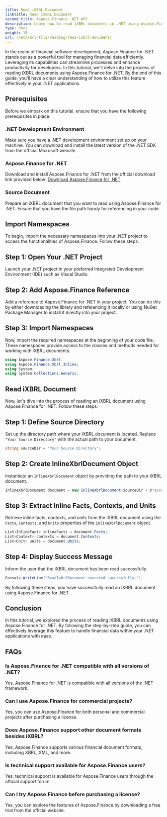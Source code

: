 ```yaml
---
title: Read iXBRL Document
linktitle: Read iXBRL Document
second_title: Aspose.Finance .NET API
description: Learn how to read iXBRL documents in .NET using Aspose.Finance. Step-by-step guide for efficient financial data management. #Aspose #Finance #iXBRL
type: docs
weight: 10
url: /net/xbrl-file-reading/read-ixbrl-document/
---
```

In the realm of financial software development, Aspose.Finance for .NET stands out as a powerful tool for managing financial data efficiently. Leveraging its capabilities can streamline processes and enhance productivity for developers. In this tutorial, we'll delve into the process of reading iXBRL documents using Aspose.Finance for .NET. By the end of this guide, you'll have a clear understanding of how to utilize this feature effectively in your .NET applications.
## Prerequisites
Before we embark on this tutorial, ensure that you have the following prerequisites in place:
### .NET Development Environment
Make sure you have a .NET development environment set up on your machine. You can download and install the latest version of the .NET SDK from the official Microsoft website.
### Aspose.Finance for .NET
Download and install Aspose.Finance for .NET from the official download link provided below:
[Download Aspose.Finance for .NET](https://releases.aspose.com/finance/net/)
### Source Document
Prepare an iXBRL document that you want to read using Aspose.Finance for .NET. Ensure that you have the file path handy for referencing in your code.
## Import Namespaces
To begin, import the necessary namespaces into your .NET project to access the functionalities of Aspose.Finance. Follow these steps:
## Step 1: Open Your .NET Project
Launch your .NET project in your preferred Integrated Development Environment (IDE) such as Visual Studio.
## Step 2: Add Aspose.Finance Reference
Add a reference to Aspose.Finance for .NET in your project. You can do this by either downloading the library and referencing it locally or using NuGet Package Manager to install it directly into your project.
## Step 3: Import Namespaces
Now, import the required namespaces at the beginning of your code file. These namespaces provide access to the classes and methods needed for working with iXBRL documents.
```csharp
using Aspose.Finance.Xbrl;
using Aspose.Finance.Xbrl.Inline;
using System;
using System.Collections.Generic;
```
## Read iXBRL Document
Now, let's dive into the process of reading an iXBRL document using Aspose.Finance for .NET. Follow these steps:
## Step 1: Define Source Directory
Set up the directory path where your iXBRL document is located. Replace `"Your Source Directory"` with the actual path to your document.
```csharp
string sourceDir = "Your Source Directory";
```
## Step 2: Create InlineXbrlDocument Object
Instantiate an `InlineXbrlDocument` object by providing the path to your iXBRL document.
```csharp
InlineXbrlDocument document = new InlineXbrlDocument(sourceDir + @"account_1.html");
```
## Step 3: Extract Inline Facts, Contexts, and Units
Retrieve inline facts, contexts, and units from the iXBRL document using the `Facts`, `Contexts`, and `Units` properties of the `InlineXbrlDocument` object.
```csharp
List<InlineFact> inlineFacts = document.Facts;
List<Context> contexts = document.Contexts;
List<Unit> units = document.Units;
```
## Step 4: Display Success Message
Inform the user that the iXBRL document has been read successfully.
```csharp
Console.WriteLine("ReadIxbrlDocument executed successfully.");
```
By following these steps, you have successfully read an iXBRL document using Aspose.Finance for .NET.
## Conclusion
In this tutorial, we explored the process of reading iXBRL documents using Aspose.Finance for .NET. By following the step-by-step guide, you can effectively leverage this feature to handle financial data within your .NET applications with ease.
## FAQs
### Is Aspose.Finance for .NET compatible with all versions of .NET?
Yes, Aspose.Finance for .NET is compatible with all versions of the .NET framework.
### Can I use Aspose.Finance for commercial projects?
Yes, you can use Aspose.Finance for both personal and commercial projects after purchasing a license.
### Does Aspose.Finance support other document formats besides iXBRL?
Yes, Aspose.Finance supports various financial document formats, including XBRL, XML, and more.
### Is technical support available for Aspose.Finance users?
Yes, technical support is available for Aspose.Finance users through the official support forum.
### Can I try Aspose.Finance before purchasing a license?
Yes, you can explore the features of Aspose.Finance by downloading a free trial from the official website.
